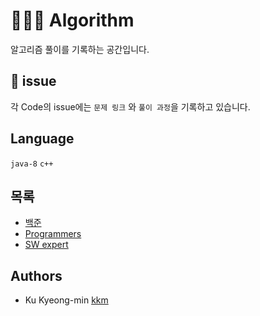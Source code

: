 # 👩🏻‍💻  Algorithm
알고리즘 풀이를 기록하는 공간입니다.

## 🌟 issue
각 Code의 issue에는 `문제 링크` 와 `풀이 과정`을 기록하고 있습니다.

## Language
`java-8` `c++`

## 목록

- [백준](boj.kr)
- [Programmers](https://programmers.co.kr/learn/challenges?tab=all_challenges)
- [SW expert](https://swexpertacademy.com/main/code/problem/problemList.do)

## Authors
- Ku Kyeong-min [kkm](github.com/gkm2019)
